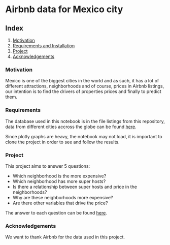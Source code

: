# Airbnb data for Mexico city

## Index

1. [Motivation](#motivation)
2. [Requirements and Installation](#requirements)
3. [Project](#project)
4. [Acknowledgements](#acknowledgements)

<a name="motivation"></a>
### Motivation

Mexico is one of the biggest cities in the world and as such, it has a lot of different attractions, neighborhoods and of course, prices in Airbnb listings, our intention is to find the drivers of properties prices and finally to predict them.

<a name="requirements"></a>
### Requirements

The database used in this notebook is in the file listings from this repository, data from different cities accross the globe can be found [here](http://insideairbnb.com/get-the-data.html).

Since plotly graphs are heavy, the notebook may not load, it is important to clone the project in order to see and follow the results.

<a name="projects"></a>
### Project

This project aims to answer 5 questions:
* Which neighborhood is the more expensive?
* Which neighborhood has more super hosts?
* Is there a relationship between super hosts and price in the neighborhoods?
* Why are these neighborhoods more expensive?
* Are there other variables that drive the price?

The answer to each question can be found [here](https://github.com/MauricioTrejo/AirbnbMX/blob/dev/Notebook.ipynb).

<a name="acknowledgements"></a>
### Acknowledgements

We want to thank Airbnb for the data used in this project.
